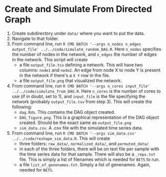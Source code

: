 # Create and Simulate From Directed Graph

1. Create subdirectory under `data/` where you want to put the data.
2. Navigate to that folder.
3. From command line, run `R CMD BATCH '--args n_nodes n_edges output_file' ../../code/simulate_random_DAG.R`. Here `n_nodes` specifies the number of nodes in the network, and `n_edges` the number of edges in the network. This script will create
    * a file `output_file.tsv` defining a network. This will have two columns: `node1` and `node2`. An edge from node X to node Y is present in the network if there's a `X Y` row in the file.
    * a file `output_file.png` that visualized the network. 
4. From command line, run `R CMD BATCH '--args n_cores input_file' ../../code/simulate_from_DAG.R`. Here `n_cores` is the number of cores to use (if in doubt, set to 1), and `input_file` is the file specifying the network (probably `output_file.tsv` from step 3). This will create the following:
    * `dag.Rds`. This contains the DAG object created.
    * `DAG_figure.png`. This is a graphical representation of the DAG object created. Should be the exact same as `output_file.png`
    * `sim_data.csv`. A .csv file with the simulated time series data. 
5. From command line, run `R CMD BATCH '--args sim_data.csv' ../../code/reshape_sim_data.R`. This will create
    * three folders: `raw_data/`, `normalized_data/`, and `permuted_data/` 
    * in each of the three folders, there will be on text file per sample with the time series data for that sample. There will also be a `_reps.txt` file. This is simply a list of filenames which is needed for `BETS` to run. 
    * a file `list_of_genenames.txt`. Simply a list of genenames. Again, needed for `BETS`.
